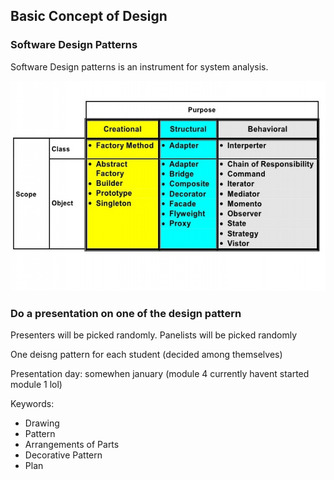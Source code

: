 ## Basic Concept of Design

### Software Design Patterns

Software Design patterns is an instrument for system analysis.

![a1e94e88355abd57595c7f4490e830e0.png](../../_resources/a1e94e88355abd57595c7f4490e830e0.png)

### Do a presentation on one of the design pattern
Presenters will be picked randomly.
Panelists will be picked randomly

One deisng pattern for each student (decided among themselves)

Presentation day: somewhen january (module 4 currently havent started module 1 lol)

Keywords:
- Drawing
- Pattern
- Arrangements of Parts
- Decorative Pattern
- Plan
